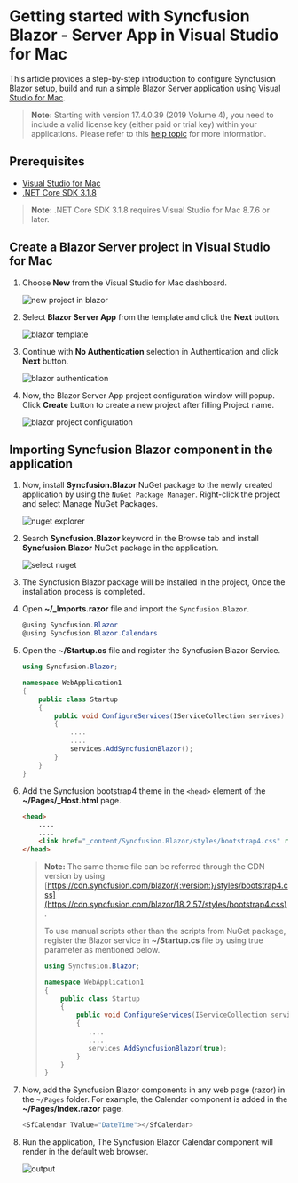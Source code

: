 <!-- markdownlint-disable MD024 -->

# Getting started with Syncfusion Blazor - Server App in Visual Studio for Mac

This article provides a step-by-step introduction to configure Syncfusion Blazor setup, build and run a simple Blazor Server application using [Visual Studio for Mac](https://visualstudio.microsoft.com/vs/mac/).

> **Note:** Starting with version 17.4.0.39 (2019 Volume 4), you need to include a valid license key (either paid or trial key) within your applications. Please refer to this [help topic](https://help.syncfusion.com/common/essential-studio/licensing/license-key#blazor) for more information.

## Prerequisites

* [Visual Studio for Mac](https://visualstudio.microsoft.com/vs/mac/)
* [.NET Core SDK 3.1.8](https://dotnet.microsoft.com/download/dotnet-core/3.1)

> **Note:** .NET Core SDK 3.1.8 requires Visual Studio for Mac 8.7.6 or later.

## Create a Blazor Server project in Visual Studio for Mac

1. Choose **New** from the Visual Studio for Mac dashboard.

    ![new project in blazor](images/mac-new-project.png)

2. Select **Blazor Server App** from the template and click the **Next** button.

    ![blazor template](images/mac-server-template.png)

3. Continue with **No Authentication** selection in Authentication and click **Next** button.

    ![blazor authentication](images/mac-server-authentication.png)

4. Now, the Blazor Server App project configuration window will popup. Click **Create** button to create a new project after filling Project name.

    ![blazor project configuration](images/mac-server-project-config.png)

## Importing Syncfusion Blazor component in the application

1. Now, install **Syncfusion.Blazor** NuGet package to the newly created application by using the `NuGet Package Manager`. Right-click the project and select Manage NuGet Packages.

    ![nuget explorer](images/mac-server-nuget-explorer.png)

2. Search **Syncfusion.Blazor** keyword in the Browse tab and install **Syncfusion.Blazor** NuGet package in the application.

    ![select nuget](images/mac-server-sync-pack.png)

3. The Syncfusion Blazor package will be installed in the project, Once the installation process is completed.

4. Open **~/_Imports.razor** file and import the `Syncfusion.Blazor`.

    ```csharp
    @using Syncfusion.Blazor
    @using Syncfusion.Blazor.Calendars
    ```

5. Open the **~/Startup.cs** file and register the Syncfusion Blazor Service.

    ```csharp
    using Syncfusion.Blazor;

    namespace WebApplication1
    {
        public class Startup
        {
            public void ConfigureServices(IServiceCollection services)
            {
                ....
                ....
                services.AddSyncfusionBlazor();
            }
        }
    }
    ```

6. Add the Syncfusion bootstrap4 theme in the `<head>` element of the **~/Pages/_Host.html** page.

    ```html
    <head>
        ....
        ....
        <link href="_content/Syncfusion.Blazor/styles/bootstrap4.css" rel="stylesheet" />
    </head>
    ```

    > **Note:** The same theme file can be referred through the CDN version by using [https://cdn.syncfusion.com/blazor/{:version:}/styles/bootstrap4.css](https://cdn.syncfusion.com/blazor/18.2.57/styles/bootstrap4.css).
    >
    > To use manual scripts other than the scripts from NuGet package, register the Blazor service in **~/Startup.cs** file by using true parameter as mentioned below.
    >
    > ```csharp
    > using Syncfusion.Blazor;
    >
    > namespace WebApplication1
    > {
    >     public class Startup
    >     {
    >         public void ConfigureServices(IServiceCollection services)
    >         {
    >            ....
    >            ....
    >            services.AddSyncfusionBlazor(true);
    >         }
    >     }
    > }
    >
    > ```

7. Now, add the Syncfusion Blazor components in any web page (razor) in the `~/Pages` folder. For example, the Calendar component is added in the **~/Pages/Index.razor** page.

    ```csharp
    <SfCalendar TValue="DateTime"></SfCalendar>
    ```

8. Run the application, The Syncfusion Blazor Calendar component will render in the default web browser.

    ![output](images/mac-output.png)
